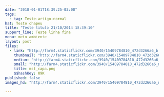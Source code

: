```yaml
---
date: "2010-01-01T18:39:25-03:00"
tags:
  - tag: Teste-artigo-normal
hat: Teste chapeu
title: "Teste titulo 21/10/2014 18:39:10"
support_line: Teste linha fina
menu: meio ambiente
layout: post
files:
  - link: "http://farm4.staticflickr.com/3940/15409784810_472d3266a6_b.jpg"
    thumbnail: "http://farm4.staticflickr.com/3940/15409784810_472d3266a6_t.jpg"
    medium: "http://farm4.staticflickr.com/3940/15409784810_472d3266a6_z.jpg"
    small: "http://farm4.staticflickr.com/3940/15409784810_472d3266a6_n.jpg"
    title: mst_capa.png
    $$hashKey: 09K
published: false
images_hd: "http://farm4.staticflickr.com/3940/15409784810_472d3266a6_n.jpg"

---
```

